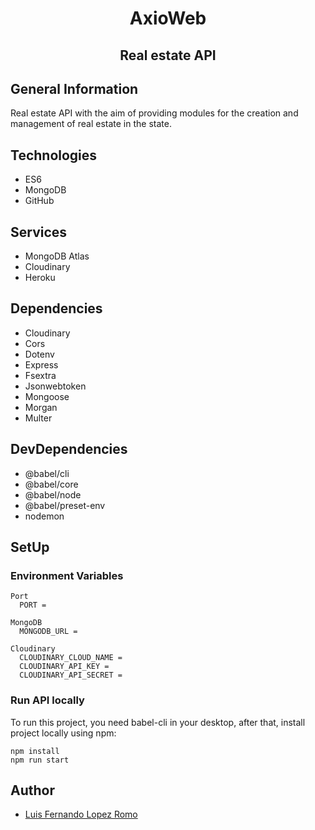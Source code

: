 <p align="center">
  <h1 align="center">AxioWeb</h1>
  <h2 align="center">Real estate API</h2>
</p>

## General Information
Real estate API with the aim of providing modules for the creation and management of real estate in the state.
	
## Technologies
* ES6
* MongoDB
* GitHub

## Services
* MongoDB Atlas
* Cloudinary
* Heroku

## Dependencies
* Cloudinary
* Cors
* Dotenv
* Express
* Fsextra
* Jsonwebtoken
* Mongoose
* Morgan
* Multer

## DevDependencies
* @babel/cli
* @babel/core
* @babel/node
* @babel/preset-env
* nodemon

## SetUp
### Environment Variables
```
Port
  PORT = 

MongoDB
  MONGODB_URL = 

Cloudinary
  CLOUDINARY_CLOUD_NAME = 
  CLOUDINARY_API_KEY = 
  CLOUDINARY_API_SECRET = 
```
### Run API locally
To run this project, you need babel-cli in your desktop, after that, install project locally using npm:
```
npm install
npm run start
```
## Author
* [Luis Fernando Lopez Romo](https://github.com/Romo43)

